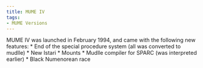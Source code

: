 ```yaml
---
title: MUME IV
tags:
- MUME Versions
---
```


MUME IV was launched in February 1994, and came with the following new
features: \* End of the special procedure system (all was converted to
mudlle) \* New Istari \* Mounts \* Mudlle compiler for SPARC (was
interpreted earlier) \* Black Numenorean race
